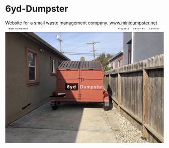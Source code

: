 # 6yd-Dumpster

Website for a small waste management company. www.minidumpster.net
![Image description](readme.png)

